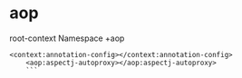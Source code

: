 # aop
root-context
Namespace +aop
```
<context:annotation-config></context:annotation-config>
	<aop:aspectj-autoproxy></aop:aspectj-autoproxy>
    ```